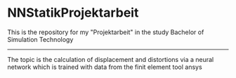 # NNStatikProjektarbeit
This is the repository for my "Projektarbeit" in the study Bachelor of Simulation Technology 

---
The topic is the calculation of displacement and distortions via a neural network which is trained with data from the finit element tool ansys

